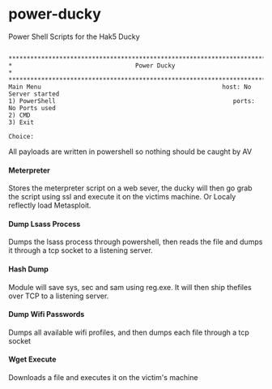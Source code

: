 power-ducky
===========

Power Shell Scripts for the Hak5 Ducky

```

*********************************************************************************
*                                  Power Ducky                                  *
*********************************************************************************
Main Menu                                                  host: No Server started
1) PowerShell                                                 ports: No Ports used
2) CMD                                    
3) Exit                                   

Choice: 

```


All payloads are written in powershell so nothing should be caught by AV


#### Meterpreter

Stores the meterpreter script on a web sever, the ducky will then go grab the script using ssl and execute it on the victims machine.  Or Localy reflectly load Metasploit.

#### Dump Lsass Process

Dumps the lsass process through powershell, then reads the file and dumps it through a tcp socket to a listening server.

#### Hash Dump

Module will save sys, sec and sam using reg.exe.  It will then ship thefiles over TCP to a listening server.

#### Dump Wifi Passwords

Dumps all available wifi profiles, and then dumps each file through a tcp socket

#### Wget Execute

Downloads a file and executes it on the victim's machine
